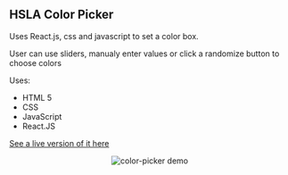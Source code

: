 ## HSLA Color Picker

Uses React.js, css and javascript to set a color box.

User can use sliders, manualy enter values or click a randomize button to choose colors

<p>Uses:</p>
<ul>
  <li>HTML 5</li>
  <li>CSS</li>
  <li>JavaScript</li>
  <li>React.JS</li>
</ul>

<a href="http://gifted-representative.surge.sh">See a live version of it here</a>

<p align="center">
  <img src="https://res.cloudinary.com/christerrazas-info/image/upload/v1544400706/colorSliderAnimation.gif" alt="color-picker demo" />
</p>
